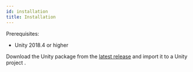 ```yaml
---
id: installation
title: Installation
---
```


Prerequisites:

- Unity 2018.4 or higher

Download the Unity package from the [latest release](https://github.com/OndrejNepozitek/ProceduralLevelGenerator-Unity/releases/latest) and import it to a Unity project <Path path="Assets/Import/Custom package..." par />.
